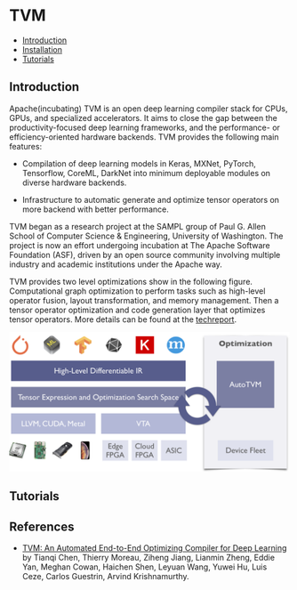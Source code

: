﻿# TVM
   * [Introduction](#introduction)
   * [Installation](https://tvm.apache.org/docs/install/from_source.html)
   * [Tutorials](#tutorials)
   
## Introduction
Apache(incubating) TVM is an open deep learning compiler stack for CPUs, GPUs, and specialized accelerators. It aims to close the gap between the productivity-focused deep learning frameworks, and the performance- or efficiency-oriented hardware backends. TVM provides the following main features:

  * Compilation of deep learning models in Keras, MXNet, PyTorch, Tensorflow, CoreML, DarkNet into minimum deployable modules on diverse hardware backends.
  
  * Infrastructure to automatic generate and optimize tensor operators on more backend with better performance.
  
TVM began as a research project at the SAMPL group of Paul G. Allen School of Computer Science & Engineering, University of Washington. The project is now an effort undergoing incubation at The Apache Software Foundation (ASF), driven by an open source community involving multiple industry and academic institutions under the Apache way.

TVM provides two level optimizations show in the following figure. Computational graph optimization to perform tasks such as high-level operator fusion, layout transformation, and memory management. Then a tensor operator optimization and code generation layer that optimizes tensor operators. More details can be found at the [techreport](https://arxiv.org/pdf/1802.04799.pdf).

![TVM Stack](tvm-stack.png)

## Tutorials


## References
* [TVM: An Automated End-to-End Optimizing Compiler for Deep Learning](https://arxiv.org/pdf/1802.04799.pdf) by Tianqi Chen, Thierry Moreau, Ziheng Jiang, Lianmin Zheng, Eddie Yan, Meghan Cowan, Haichen Shen, Leyuan Wang, Yuwei Hu, Luis Ceze, Carlos Guestrin, Arvind Krishnamurthy.

